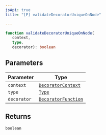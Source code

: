 ```yaml
---
jsApi: true
title: "[F] validateDecoratorUniqueOnNode"

---
```

```ts
function validateDecoratorUniqueOnNode(
   context, 
   type, 
   decorator): boolean
```

## Parameters

| Parameter | Type |
| ------ | ------ |
| `context` | [`DecoratorContext`](../interfaces/DecoratorContext.md) |
| `type` | [`Type`](../type-aliases/Type.md) |
| `decorator` | [`DecoratorFunction`](../interfaces/DecoratorFunction.md) |

## Returns

`boolean`

